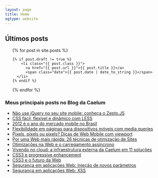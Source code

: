```yaml
---
layout: page
title: Home
ogtype: website
---
```


<h2>Últimos posts</h2>

<ul class="posts">
  {% for post in site.posts %}

  	{% if post.draft != true %}
    	<li class="{{ post.class }}">
          <a href="{{ post.url }}">{{ post.title }}</a> 
          <span class="date">{{ post.date | date_to_string }}</span>
      </li>
    {% endif %}

  {% endfor %}
</ul>

<h3>Meus principais posts no Blog da Caelum</h3>

<ul class="posts">
  <li><a href="http://blog.caelum.com.br/nao-use-jquery-no-seu-site-mobile-conheca-o-zepto-js/">Não use jQuery no seu site mobile: conheça o Zepto.JS</a></li>
  
  <li><a href="http://blog.caelum.com.br/css-facil-flexivel-e-dinamico-com-less/">CSS fácil, flexível e dinâmico com LESS</a></li>

  <li class="destaque"><a href="http://blog.caelum.com.br/2012-e-o-ano-do-mercado-mobile-no-brasil/">2012 é o ano do mercado mobile no Brasil</a></li>

  <li><a href="http://blog.caelum.com.br/flexibilidade-em-paginas-para-dispositivos-moveis-com-media-queries/">Flexibilidade em páginas para dispositivos móveis com media queries</a></li>

  <li><a href="http://blog.caelum.com.br/pixels-pixels-ou-pixels-dicas-de-web-mobile-com-viewport/">Pixels, pixels ou pixels? Dicas de Web Mobile com viewport</a></li>

  <li class="destaque"><a href="http://blog.caelum.com.br/por-uma-web-mais-rapida-26-tecnicas-de-otimizacao-de-sites/">Por uma Web mais rápida: 26 técnicas de otimização de Sites</a></li>

  <li><a href="http://blog.caelum.com.br/otimizacoes-na-web-e-o-carregamento-assincrono/">Otimizações na Web e o carregamento assíncrono</a></li>

  <li><a href="http://blog.caelum.com.br/vivendo-no-cloud-a-infraestrutura-externa-da-caelum-em-11-solucoes/">Vivendo no cloud: a infraestrutura externa da Caelum em 11 soluções</a></li>

  <li><a href="http://blog.caelum.com.br/css3-e-progressive-enhancement/">CSS3 e progressive enhancement</a></li>

  <li><a href="http://blog.caelum.com.br/css3-e-o-futuro-da-web/">CSS3 e o futuro da Web</a></li>

  <li><a href="http://blog.caelum.com.br/seguranca-em-aplicacoes-web-injecao-de-novos-parametros/">Segurança em aplicações Web: Injeção de novos parâmetros</a></li>

  <li><a href="http://blog.caelum.com.br/seguranca-em-aplicacoes-web-xss/">Segurança em aplicações Web: XSS</a></li>
</ul>